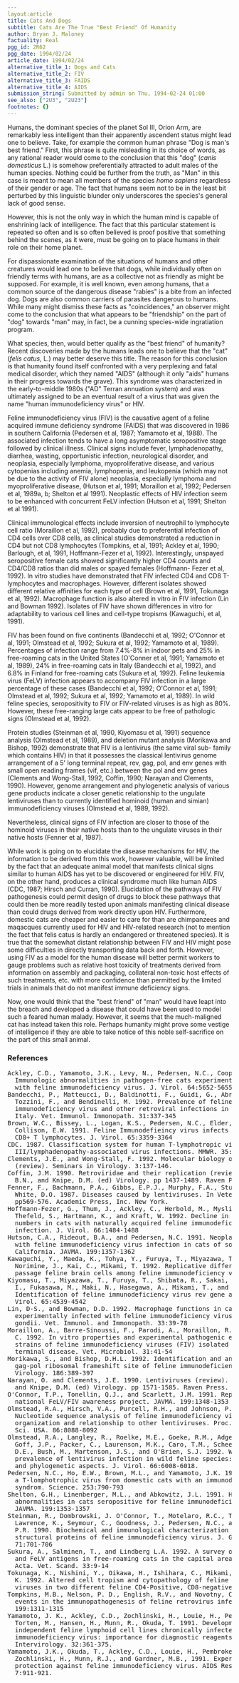 ```yaml
---
layout:article
title: Cats And Dogs
subtitle: Cats Are The True "Best Friend" Of Humanity
author: Bryan J. Maloney
factuality: Real
pgg_id: 2R62
pgg_date: 1994/02/24
article_date: 1994/02/24
alternative_title_1: Dogs and Cats
alternative_title_2: FIV
alternative_title_3: FAIDS
alternative_title_4: AIDS
submission_string: Submitted by admin on Thu, 1994-02-24 01:00
see_also: ["2U3", "2U23"]
footnotes: {}
---
```

<div>
<p>Humans, the dominant species of the planet Sol III, Orion Arm, are remarkably less intelligent than their apparently ascendent status might lead one to believe. Take, for example the common human phrase "Dog is man's best friend." First, this phrase is quite misleading in its choice of words, as any rational reader would come to the conclusion that this "dog" (<em>canis domesticus</em> L.) is somehow preferentially attracted to adult males of the human species. Nothing could be further from the truth, as "Man" in this case is meant to mean all members of the species <em>homo sapiens</em> regardless of their gender or age. The fact that humans seem not to be in the least bit perturbed by this linguistic blunder only underscores the species's general lack of good sense.</p>
<p>However, this is not the only way in which the human mind is capable of enshrining lack of intelligence. The fact that this particular statement is repeated so often and is so often believed is proof positive that something behind the scenes, as it were, must be going on to place humans in their role on their home planet.</p>
<p>For dispassionate examination of the situations of humans and other creatures would lead one to believe that dogs, while individually often on friendly terms with humans, are as a collective not as friendly as might be supposed. For example, it is well known, even among humans, that a common source of the dangerous disease "rabies" is a bite from an infected dog. Dogs are also common carriers of parasites dangerous to humans. While many might dismiss these facts as "coincidences," an observer might come to the conclusion that what appears to be "friendship" on the part of "dog" towards "man" may, in fact, be a cunning species-wide ingratiation program.</p>
<p>What species, then, would better qualify as the "best friend" of humanity? Recent discoveries made by the humans leads one to believe that the "cat" (<em>felis catus</em>, L.) may better deserve this title. The reason for this conclusion is that humanity found itself confronted with a very perplexing and fatal medical disorder, which they named "AIDS" (although it only "aids" humans in their progress towards the grave). This syndrome was characterized in the early-to-middle 1980s ("AD" Terran annuation system) and was ultimately assigned to be an eventual result of a virus that was given the name "human immunodeficiency virus" or HIV.</p>
<p>Feline immunodeficiency virus (FIV) is the causative agent of a feline acquired immune deficiency syndrome (FAIDS) that was discovered in 1986 in southern California (Pedersen et al, 1987; Yamamoto et al, 1988). The associated infection tends to have a long asymptomatic seropositive stage followed by clinical illness. Clinical signs include fever, lymphadenopathy, diarrhea, wasting, opportunistic infection, neurological disorder, and neoplasia, especially lymphoma, myoproliferative disease, and various cytopenias including anemia, lymphopenia, and leukopenia (which may not be due to the activity of FIV alone) neoplasia, especially lymphoma and myoproliferative disease, (Hutson et al, 1991; Moraillon et al, 1992; Pedersen et al, 1989a, b; Shelton et al 1991). Neoplastic effects of HIV infection seem to be enhanced with concurrent FeLV infection (Hutson et al, 1991; Shelton et al 1991).</p>
<p>Clinical immunological effects include inversion of neutrophil to lymphocyte cell ratio (Moraillon et al, 1992), probably due to preferential infection of CD4 cells over CD8 cells, as clinical studies demonstrated a reduction in CD4 but not CD8 lymphocytes (Tompkins, et al, 1991; Ackley et al, 1990; Barlough, et al, 1991, Hoffmann-Fezer et al, 1992). Interestingly, unspayed seropositive female cats showed significantly higher CD4 counts and CD4/CD8 ratios than did males or spayed females (Hoffmann- Fezer et al, 1992). In vitro studies have demonstrated that FIV infected CD4 and CD8 T-lymphocytes and macrophages. However, different isolates showed different relative affinities for each type of cell (Brown et al, 1991, Tokunaga et al, 1992). Macrophage function is also altered in vitro in FIV infection (Lin and Bowman 1992). Isolates of FIV have shown differences in vitro for adaptability to various cell lines and cell-type tropisms (Kawaguchi, et al, 1991).</p>
<p>FIV has been found on five continents (Bandecchi et al, 1992; O'Connor et al, 1991; Olmstead et al, 1992; Sukura et al, 1992; Yamamoto et al, 1989). Percentages of infection range from 7.4%-8% in indoor pets and 25% in free-roaming cats in the United States (O'Conner et al, 1991; Yamamoto et al, 1989), 24% in free-roaming cats in Italy (Bandecchi et al, 1992), and 6.8% in Finland for free-roaming cats (Sukura et al, 1992). Feline leukemia virus (FeLV) infection appears to accompany FIV infection in a large percentage of these cases (Bandecchi et al, 1992; O'Connor et al, 1991; Olmstead et al, 1992; Sukura et al, 1992; Yamamoto et al, 1989). In wild feline species, seropositivity to FIV or FIV-related viruses is as high as 80%. However, these free-ranging large cats appear to be free of pathologic signs (Olmstead et al, 1992).</p>
<p>Protein studies (Steinman et al, 1990, Kiyomasu et al, 1991) sequence analysis (Olmstead et al, 1989), and deletion mutant analysis (Morikawa and Bishop, 1992) demonstrate that FIV is a lentivirus (the same viral sub- family which contains HIV) in that it possesses the classical lentivirus genome arrangement of a 5' long terminal repeat, rev, gag, pol, and env genes with small open reading frames (vif, etc.) between the pol and env genes (Clements and Wong-Stall, 1992, Coffin, 1990; Narayan and Clements, 1990). However, genome arrangement and phylogenetic analysis of various gene products indicate a closer genetic relationship to the ungulate lentiviruses than to currently identified hominoid (human and simian) immunodeficiency viruses (Olmstead et al, 1989, 1992).</p>
<p>Nevertheless, clinical signs of FIV infection are closer to those of the hominoid viruses in their native hosts than to the ungulate viruses in their native hosts (Fenner et al, 1987).</p>
<p>While work is going on to elucidate the disease mechanisms for HIV, the information to be derived from this work, however valuable, will be limited by the fact that an adequate animal model that manifests clinical signs similar to human AIDS has yet to be discovered or engineered for HIV. FIV, on the other hand, produces a clinical syndrome much like human AIDS (CDC, 1987; Hirsch and Curran, 1990). Elucidation of the pathways of FIV pathogenesis could permit design of drugs to block these pathways that could then be more readily tested upon animals manifesting clinical disease than could drugs derived from work directly upon HIV. Furthermore, domestic cats are cheaper and easier to care for than are chimpanzees and maqacques currently used for HIV and HIV-related research (not to mention the fact that felis catus is hardly an endangered or threatened species). It is true that the somewhat distant relationship between FIV and HIV might pose some difficulties in directly transporting data back and forth. However, using FIV as a model for the human disease will better permit workers to gauge problems such as relative host toxicity of treatments derived from information on assembly and packaging, collateral non-toxic host effects of such treatments, etc. with more confidence than permitted by the limited trials in animals that do not manifest immune deficiency signs.</p>
<p>Now, one would think that the "best friend" of "man" would have leapt into the breach and developed a disease that could have been used to model such a feared human malady. However, it seems that the much-maligned cat has instead taken this role. Perhaps humanity might prove some vestige of intelligence if they are able to take notice of this noble self-sacrifice on the part of this small animal.</p>
<h3>References</h3>
<pre>
Ackley, C.D., Yamamoto, J.K., Levy, N., Pedersen, N.C., Cooper, M.D. 1990.
  Immunologic abnormalities in pathogen-free cats experimentally infected
  with feline immunodeficiency virus. J. Virol. 64:5652-5655
Bandecchi, P., Matteucci, D., Baldinotti, F., Guidi, G., Abramo, F.,
  Tozzini, F., and Bendinelli, M. 1992. Prevalence of feline
  immunodeficiency virus and other retroviral infections in sick cats in
  Italy. Vet. Immunol. Immonopath. 31:337-345
Brown, W.C., Bissey, L., Logan, K.S., Pedersen, N.C., Elder, J.H., and
  Collison, E.W. 1991. Feline Immunodefieincy virus infects both CD4+ and
  CD8+ T lymphocytes. J. Virol. 65:3359-3364
CDC. 1987. Classification system for human T-lymphotropic virus type
  III/lymphadenopathy-associated virus infections. MMWR. 35:334-339.
Clements, J.E., and Wong-Stall, F. 1992. Molecular biology of lentiviruses
  (review). Seminars in Virology. 3:137-146.
Coffin, J.M. 1990. Retroviridae and their replication (review). In Fields,
  B.N., and Knipe, D.M. (ed) Virology. pp 1437-1489. Raven Press. New York.
Fenner, F., Bachmann, P.A., Gibbs, E.P.J., Murphy, F.A., Studdert, M.J.,
  White, D.O. 1987. Diseases caused by lentiviruses. In Veterinary Virology,
  pp569-576. Academic Press, Inc. New York.
Hoffmann-Fezer, G., Thum, J., Ackley, C., Herbold, M., Mysliwietz, J.,
  Thefeld, S., Hartmann, K., and Kraft, W. 1992. Decline in CD4+ cell
  numbers in cats with naturally acquired feline immunodeficiency virus
  infection. J. Virol. 66:1484-1488
Hutson, C.A., Rideout, B.A., and Pedersen, N.C. 1991. Neoplasia associated
  with feline immunodeficiency virus infection in cats of southern
  California. JAVMA. 199:1357-1362
Kawaguchi, Y., Maeda, K., Tohya, Y., Furuya, T., Miyazawa, T., Horimoto, T.,
  Norimine, J., Kai, C., Mikami, T. 1992. Replicative differences in early-
  passage feline brain cells among feline immunodeficiency virus isolates.
Kiyomasu, T., Miyazawa, T., Furuya, T., Shibata, R., Sakai, H., Sakuragi, J-
  I., Fukasawa, M., Maki, N., Hasegawa, A., Mikami, T., and Adachi, A. 1991.
  Identification of feline immunodeficiency virus rev gene activity. J.
  Virol. 65:4539-4542
Lin, D-S., and Bowman, D.D. 1992. Macrophage functions in cats
  experimentally infected with feline immunodeficiency virus and Toxoplasma
  gondii. Vet. Immunol. and Immonopath. 33:39-78
Moraillon, A., Barre-Sinoussi, F., Parodi, A., Moraillon, R., and Dauguet,
  C. 1992. In vitro properties and experimental pathogenic effect of three
  strains of feline immunodeficiency viruses (FIV) isolated from cats with
  terminal disease. Vet. Microbiol. 31:41-54
Morikawa, S., and Bishop, D.H.L. 1992. Identification and analysis of the
  gag-pol ribosomal frameshift site of feline immunodeficiency virus.
  Virology. 186:389-397
Narayan, O. and Clements, J.E. 1990. Lentiviruses (review). In Fields, B.N.,
  and Knipe, D.M. (ed) Virology. pp 1571-1585. Raven Press. New York.
O'Connor, T.P., Tonellin, Q.J., and Scarlett, J.M. 1991. Report of the
  national FeLV/FIV awareness project. JAVMA. 199:1348-1353
Olmstead, R.A., Hirsch, V.A., Purcell, R.H., and Johnson, P.R. 1989.
  Nucleotide sequence analysis of feline immunodeficiency virus: genome
  organization and relationship to other lentiviruses. Proc. Natl. Acad.
  Sci. USA. 86:8088-8092
Olmstead, R.A., Langley, R., Roelke, M.E., Goeke, R.M., Adger-Johnson, D.,
  Goff, J.P., Packer, C., Laurenson, M.K., Caro, T.M., Scheepers, L., Wildt,
  D.E., Bush, M., Martenson, J.S., and O'Brien, S.J. 1992. Worldwide
  prevalence of lentivirus infection in wild feline species: epidemiologic
  and phylogenetic aspects. J. Virol. 66:6008-6018.
Pedersen, N.C., Ho, E.W., Brown, M.L., and Yamamoto, J.K. 1987. Isolation of
  a T-lomphotrophic virus from domestic cats with an immunodeficiency-like
  syndrom. Science. 253:790-793
Shelton, G.H., Linenberger, M.L., and Abkowitz, J.L. 1991. Hematologic
  abnormalities in cats seropositive for feline immunodeficiency virus.
  JAVMA. 199:1353-1357
Steinman, R., Dombrowski, J. O'Connor, T., Motelaro, R.C., Tonelli, Q.,
  Lawrence, K., Seymour, C., Goodness, J., Pedersen, N.C., and Andersen,
  P.R. 1990. Biochemical and immunological characterization of the major
  structural proteins of feline immunodeficiency virus. J. Gen. Virol.
  71:701-706
Sukura, A., Salminen, T., and Lindberg L.A. 1992. A survey of FIV antibodies
  and FeLV antigens in free-roaming cats in the capital area of finland.
  Acta. Vet. Scand. 33:9-14
Tokunaga, K., Nishini, Y., Oikawa, H., Ishihara, C., Mikami, T., and Ikuta,
  K. 1992. Altered cell tropism and cytopathology of feline immunodeficiency
  viruses in two different feline CD4-Positive, CD8-negative cell lines.
Tompkins, M.B., Nelson, P. D., English, R.V., and Novotny, C. 1991. Early
  events in the immunopathogenesis of feline retrovirus infections. JAVMA.
  199:1311-1315
Yamamoto, J. K., Ackley, C.D., Zochlinski, H., Louie, H., Pembroke, E.,
  Torten, M., Hansen, H., Munn, R., Okuda, T. 1991. Development of IL-2
  independent feline lymphoid cell lines chronically infected with feline
  immunodeficiency virus: importance for diagnostic reagents and vaccines.
  Intervirology. 32:361-375.
Yamamoto, J.K., Okuda, T., Ackley, C.D., Louie, H., Pembroke, E.,
  Zochlinski, H., Munn, R.J., and Gardner, M.B., 1991. Experimental vaccine
  protection against feline immunodeficiency virus. AIDS Res. Hum. Retrovir.
  7:911-921.
</pre>
</div>
